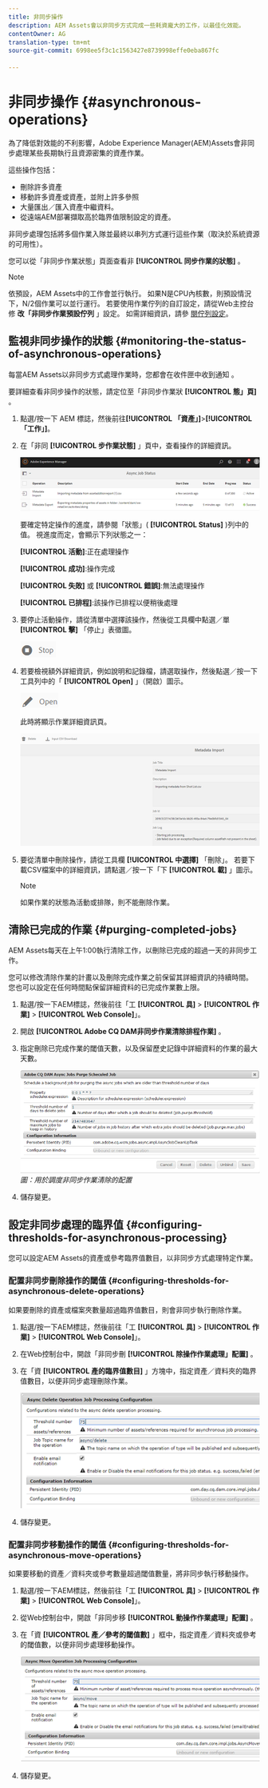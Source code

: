 ```yaml
---
title: 非同步操作
description: AEM Assets會以非同步方式完成一些耗資龐大的工作，以最佳化效能。
contentOwner: AG
translation-type: tm+mt
source-git-commit: 6998ee5f3c1c1563427e8739998effe0eba867fc

---
```



# 非同步操作 {#asynchronous-operations}

為了降低對效能的不利影響，Adobe Experience Manager(AEM)Assets會非同步處理某些長期執行且資源密集的資產作業。

這些操作包括：

* 刪除許多資產
* 移動許多資產或資產，並附上許多參照
* 大量匯出／匯入資產中繼資料。
* 從遠端AEM部署擷取高於臨界值限制設定的資產。

非同步處理包括將多個作業入隊並最終以串列方式運行這些作業（取決於系統資源的可用性）。

您可以從「非同步作業狀態」頁面查看非 **[!UICONTROL 同步作業的狀態]** 。

>[!NOTE]
>
>依預設，AEM Assets中的工作會並行執行。 如果N是CPU內核數，則預設情況下，N/2個作業可以並行運行。 若要使用作業佇列的自訂設定，請從Web主控台修 **改「非同步作業預設佇列** 」設定。 如需詳細資訊，請參 [閱佇列設定](https://sling.apache.org/documentation/bundles/apache-sling-eventing-and-job-handling.html#queue-configurations)。

## 監視非同步操作的狀態 {#monitoring-the-status-of-asynchronous-operations}

每當AEM Assets以非同步方式處理作業時，您都會在收件匣中收到通知 <!-- and through email -->。

要詳細查看非同步操作的狀態，請定位至「非同步作業狀 **[!UICONTROL 態」頁]** 。

1. 點選/按一下 AEM 標誌，然後前往&#x200B;**[!UICONTROL 「資產」]**>**[!UICONTROL 「工作」]**。
1. 在「非同 **[!UICONTROL 步作業狀態]** 」頁中，查看操作的詳細資訊。

   ![job_status](assets/job_status.png)

   要確定特定操作的進度，請參閱「狀態」( **[!UICONTROL Status]** )列中的值。 視進度而定，會顯示下列狀態之一：

   **[!UICONTROL 活動]**:正在處理操作

   **[!UICONTROL 成功]**:操作完成

   **[!UICONTROL 失敗]** 或 **[!UICONTROL 錯誤]**:無法處理操作

   **[!UICONTROL 已排程]**:該操作已排程以便稍後處理

1. 要停止活動操作，請從清單中選擇該操作，然後從工具欄中點選／單 **[!UICONTROL 擊]** 「停止」表徵圖。

   ![stop_icon](assets/stop_icon.png)

1. 若要檢視額外詳細資訊，例如說明和記錄檔，請選取操作，然後點選／按一下工具列中的「 **[!UICONTROL Open]** 」（開啟）圖示。

   ![open_icon](assets/open_icon.png)

   此時將顯示作業詳細資訊頁。

   ![job_details](assets/job_details.png)

1. 要從清單中刪除操作，請從工具欄 **[!UICONTROL 中選擇]** 「刪除」。 若要下載CSV檔案中的詳細資訊，請點選／按一下「下 **[!UICONTROL 載]** 」圖示。

   >[!NOTE]
   >
   >如果作業的狀態為活動或排隊，則不能刪除作業。

## 清除已完成的作業 {#purging-completed-jobs}

AEM Assets每天在上午1:00執行清除工作，以刪除已完成的超過一天的非同步工作。

您可以修改清除作業的計畫以及刪除完成作業之前保留其詳細資訊的持續時間。 您也可以設定在任何時間點保留詳細資料的已完成作業數上限。

1. 點選/按一下AEM標誌，然後前往「工 **[!UICONTROL 具]** > **[!UICONTROL 作業]** > **[!UICONTROL Web Console]**」。
1. 開啟 **[!UICONTROL Adobe CQ DAM非同步作業清除排程作業]** 。
1. 指定刪除已完成作業的閾值天數，以及保留歷史記錄中詳細資料的作業的最大天數。

   ![用於調度非同步作業清除的配置](assets/configmgr_purge_asyncjobs.png)
   *圖：用於調度非同步作業清除的配置*

1. 儲存變更。

## 設定非同步處理的臨界值 {#configuring-thresholds-for-asynchronous-processing}

您可以設定AEM Assets的資產或參考臨界值數目，以非同步方式處理特定作業。

### 配置非同步刪除操作的閾值 {#configuring-thresholds-for-asynchronous-delete-operations}

如果要刪除的資產或檔案夾數量超過臨界值數目，則會非同步執行刪除作業。

1. 點選/按一下AEM標誌，然後前往「工 **[!UICONTROL 具]** > **[!UICONTROL 作業]** > **[!UICONTROL Web Console]**」。
1. 在Web控制台中，開啟「非同步刪 **[!UICONTROL 除操作作業處理」配置]** 。
1. 在「資 **[!UICONTROL 產的臨界值數目]** 」方塊中，指定資產／資料夾的臨界值數目，以便非同步處理刪除作業。

   ![delete_threshold](assets/delete_threshold.png)

1. 儲存變更。

### 配置非同步移動操作的閾值 {#configuring-thresholds-for-asynchronous-move-operations}

如果要移動的資產／資料夾或參考數量超過閾值數量，將非同步執行移動操作。

1. 點選/按一下AEM標誌，然後前往「工 **[!UICONTROL 具]** > **[!UICONTROL 作業]** > **[!UICONTROL Web Console]**」。
1. 從Web控制台中，開啟「非同步移 **[!UICONTROL 動操作作業處理」配置]** 。
1. 在「資 **[!UICONTROL 產／參考的閾值數]** 」框中，指定資產／資料夾或參考的閾值數，以便非同步處理移動操作。

   ![move_threshold](assets/move_threshold.png)

1. 儲存變更。
